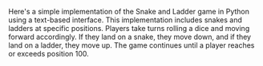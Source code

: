 Here's a simple implementation of the Snake and Ladder game in Python using a text-based interface.
This implementation includes snakes and ladders at specific positions. Players take turns rolling a dice and moving forward accordingly. 
If they land on a snake, they move down, and if they land on a ladder, they move up. The game continues until a player reaches or exceeds position 100.
